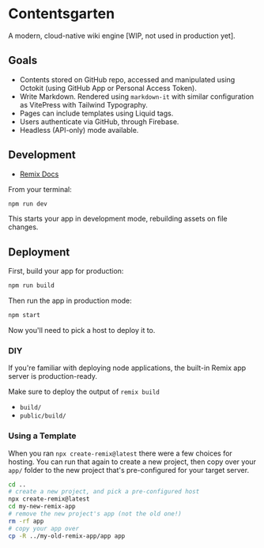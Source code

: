 # Contentsgarten

A modern, cloud-native wiki engine [WIP, not used in production yet].

## Goals

- Contents stored on GitHub repo, accessed and manipulated using Octokit (using GitHub App or Personal Access Token).
- Write Markdown. Rendered using `markdown-it` with similar configuration as VitePress with Tailwind Typography.
- Pages can include templates using Liquid tags.
- Users authenticate via GitHub, through Firebase.
- Headless (API-only) mode available.

## Development

- [Remix Docs](https://remix.run/docs)

From your terminal:

```sh
npm run dev
```

This starts your app in development mode, rebuilding assets on file changes.

## Deployment

First, build your app for production:

```sh
npm run build
```

Then run the app in production mode:

```sh
npm start
```

Now you'll need to pick a host to deploy it to.

### DIY

If you're familiar with deploying node applications, the built-in Remix app server is production-ready.

Make sure to deploy the output of `remix build`

- `build/`
- `public/build/`

### Using a Template

When you ran `npx create-remix@latest` there were a few choices for hosting. You can run that again to create a new project, then copy over your `app/` folder to the new project that's pre-configured for your target server.

```sh
cd ..
# create a new project, and pick a pre-configured host
npx create-remix@latest
cd my-new-remix-app
# remove the new project's app (not the old one!)
rm -rf app
# copy your app over
cp -R ../my-old-remix-app/app app
```
